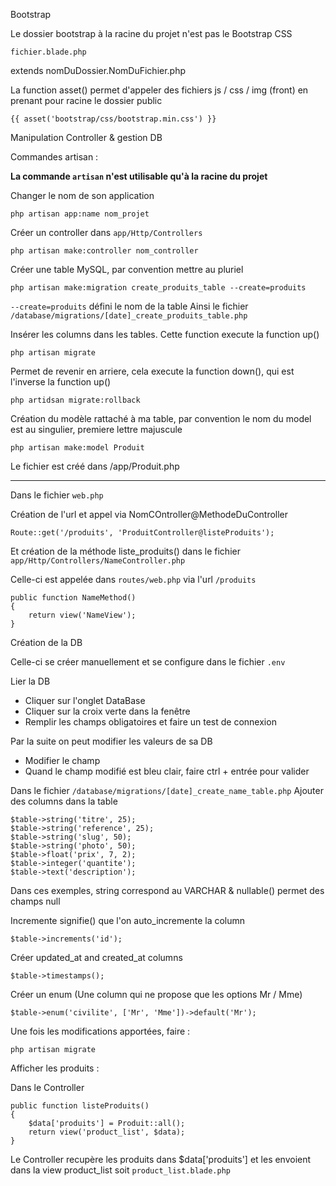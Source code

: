 Bootstrap

Le dossier bootstrap à la racine du projet n'est pas le Bootstrap CSS


`fichier.blade.php`

extends nomDuDossier.NomDuFichier.php


La function asset() permet d'appeler des fichiers js / css / img (front) en prenant pour racine le dossier public

    {{ asset('bootstrap/css/bootstrap.min.css') }}
    

Manipulation Controller & gestion DB


Commandes artisan :

__La commande `artisan` n'est utilisable qu'à la racine du projet__

Changer le nom de son application 

    php artisan app:name nom_projet
    
Créer un controller dans `app/Http/Controllers`

    php artisan make:controller nom_controller

Créer une table MySQL, par convention mettre au pluriel

    php artisan make:migration create_produits_table --create=produits

`--create=produits` défini le nom de la table
Ainsi le fichier `/database/migrations/[date]_create_produits_table.php`

Insérer les columns dans les tables. Cette function execute la function up()

    php artisan migrate

Permet de revenir en arriere, cela execute la function down(), qui est l'inverse la function up()

    php artidsan migrate:rollback

Création du modèle rattaché à ma table, par convention le nom du model est au singulier, premiere lettre majuscule
    
    php artisan make:model Produit
Le fichier est créé dans /app/Produit.php 

------------------------------------------------------------

Dans le fichier `web.php`

Création de l'url et appel via NomCOntroller@MethodeDuController
    
    Route::get('/produits', 'ProduitController@listeProduits');

Et création de la méthode liste_produits() dans le fichier `app/Http/Controllers/NameController.php`

Celle-ci est appelée dans `routes/web.php` via l'url `/produits`
    
    public function NameMethod()
    {
        return view('NameView');
    }
    
Création de la DB

Celle-ci se créer manuellement et se configure dans le fichier `.env`

Lier la DB
* Cliquer sur l'onglet DataBase 
* Cliquer sur la croix verte dans la fenêtre
* Remplir les champs obligatoires et faire un test de connexion

Par la suite on peut modifier les valeurs de sa DB
* Modifier le champ
* Quand le champ modifié est bleu clair, faire ctrl + entrée pour valider


Dans le fichier `/database/migrations/[date]_create_name_table.php`
Ajouter des columns dans la table

    $table->string('titre', 25);
    $table->string('reference', 25);
    $table->string('slug', 50);
    $table->string('photo', 50);
    $table->float('prix', 7, 2);
    $table->integer('quantite');
    $table->text('description');
        
Dans ces exemples, string correspond au VARCHAR & nullable() permet des champs null

Incremente signifie() que l'on auto_incremente la column

    $table->increments('id');

Créer updated_at and created_at columns

    $table->timestamps();

Créer un enum (Une column qui ne propose que les options Mr / Mme)
        
    $table->enum('civilite', ['Mr', 'Mme'])->default('Mr');
    
Une fois les modifications apportées, faire :

    php artisan migrate
    

Afficher les produits :

Dans le Controller

    public function listeProduits()
    {
        $data['produits'] = Produit::all();
        return view('product_list', $data);
    }
    
Le Controller recupère les produits dans $data['produits']
et les envoient dans la view product_list soit `product_list.blade.php`

